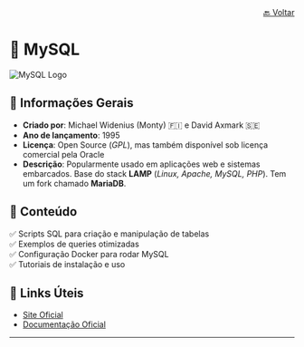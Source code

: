 <div align="right">
  <a href="../../README.md">🔙 Voltar</a></h1> 
</div>

# 🐬 MySQL

![MySQL Logo](https://upload.wikimedia.org/wikipedia/commons/thumb/0/0a/MySQL_textlogo.svg/120px-MySQL_textlogo.svg.png)

## 📌 Informações Gerais
- **Criado por**: Michael Widenius (Monty) 🇫🇮 e David Axmark 🇸🇪
- **Ano de lançamento**: 1995
- **Licença**: Open Source (*GPL*), mas também disponível sob licença comercial pela Oracle
- **Descrição**: Popularmente usado em aplicações web e sistemas embarcados. Base do stack **LAMP** (*Linux, Apache, MySQL, PHP*). Tem um fork chamado **MariaDB**.

## 📂 Conteúdo
✅ Scripts SQL para criação e manipulação de tabelas  
✅ Exemplos de queries otimizadas  
✅ Configuração Docker para rodar MySQL  
✅ Tutoriais de instalação e uso  

## 🔗 Links Úteis
- [Site Oficial](https://www.mysql.com)
- [Documentação Oficial](https://dev.mysql.com/doc/)

---
